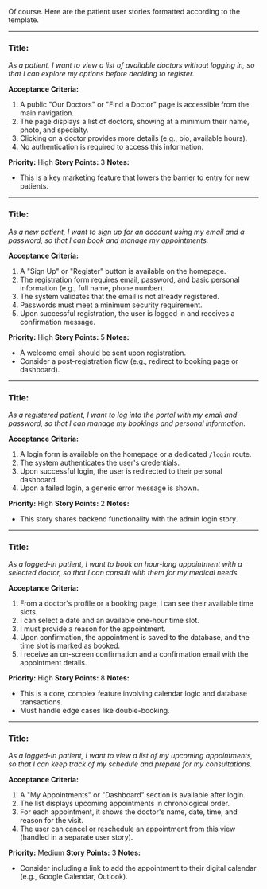 Of course. Here are the patient user stories formatted according to the template.

---

### **Title:**
_As a patient, I want to view a list of available doctors without logging in, so that I can explore my options before deciding to register._

**Acceptance Criteria:**
1. A public "Our Doctors" or "Find a Doctor" page is accessible from the main navigation.
2. The page displays a list of doctors, showing at a minimum their name, photo, and specialty.
3. Clicking on a doctor provides more details (e.g., bio, available hours).
4. No authentication is required to access this information.

**Priority:** High
**Story Points:** 3
**Notes:**
- This is a key marketing feature that lowers the barrier to entry for new patients.

---

### **Title:**
_As a new patient, I want to sign up for an account using my email and a password, so that I can book and manage my appointments._

**Acceptance Criteria:**
1. A "Sign Up" or "Register" button is available on the homepage.
2. The registration form requires email, password, and basic personal information (e.g., full name, phone number).
3. The system validates that the email is not already registered.
4. Passwords must meet a minimum security requirement.
5. Upon successful registration, the user is logged in and receives a confirmation message.

**Priority:** High
**Story Points:** 5
**Notes:**
- A welcome email should be sent upon registration.
- Consider a post-registration flow (e.g., redirect to booking page or dashboard).

---

### **Title:**
_As a registered patient, I want to log into the portal with my email and password, so that I can manage my bookings and personal information._

**Acceptance Criteria:**
1. A login form is available on the homepage or a dedicated `/login` route.
2. The system authenticates the user's credentials.
3. Upon successful login, the user is redirected to their personal dashboard.
4. Upon a failed login, a generic error message is shown.

**Priority:** High
**Story Points:** 2
**Notes:**
- This story shares backend functionality with the admin login story.

---

### **Title:**
_As a logged-in patient, I want to book an hour-long appointment with a selected doctor, so that I can consult with them for my medical needs._

**Acceptance Criteria:**
1. From a doctor's profile or a booking page, I can see their available time slots.
2. I can select a date and an available one-hour time slot.
3. I must provide a reason for the appointment.
4. Upon confirmation, the appointment is saved to the database, and the time slot is marked as booked.
5. I receive an on-screen confirmation and a confirmation email with the appointment details.

**Priority:** High
**Story Points:** 8
**Notes:**
- This is a core, complex feature involving calendar logic and database transactions.
- Must handle edge cases like double-booking.

---

### **Title:**
_As a logged-in patient, I want to view a list of my upcoming appointments, so that I can keep track of my schedule and prepare for my consultations._

**Acceptance Criteria:**
1. A "My Appointments" or "Dashboard" section is available after login.
2. The list displays upcoming appointments in chronological order.
3. For each appointment, it shows the doctor's name, date, time, and reason for the visit.
4. The user can cancel or reschedule an appointment from this view (handled in a separate user story).

**Priority:** Medium
**Story Points:** 3
**Notes:**
- Consider including a link to add the appointment to their digital calendar (e.g., Google Calendar, Outlook).